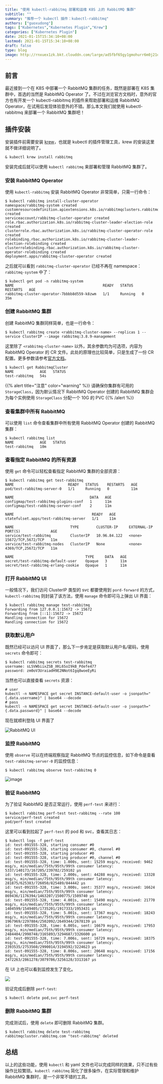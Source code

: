 ```yaml
---
title: "使用 kubectl-rabbitmq 部署和运维 K8S 上的 RabbitMQ 集群"
subtitle: ""
summary: "推荐一个 kubectl 插件：kubectl-rabbitmq"
authors: ["guoxudong"]
tags: ["Kubernetes","Kubernetes Plugin","Krew"]
categories: ["Kubernetes Plugin"]
date: 2021-01-15T15:34:10+08:00
lastmod: 2021-01-15T15:34:10+08:00
draft: false
type: blog
image: http://rnxuex1zk.bkt.clouddn.com/large/ad5fbf65gy1gmohurr6m0j21qi15owkb.jpg
---
```

## 前言

最近接到一个在 K8S 中部署一个 RabbitMQ 集群的任务，既然是部署在 K8S 集群中，首选的当然是 RabbitMQ Operator 了。不过在浏览官方文档时，意外的官方也有开发一个 kubectl-rabbitmq 的插件来帮助部署和运维 RabbitMQ Operator，在试用后发现体验意外的不错。那么本文我们就使用 kubectl-rabbitmq 来部署一个 RabbitMQ 集群吧！

## 插件安装

安装插件前需要安装 [krew](https://krew.sigs.k8s.io/)，也就是 kubectl 的插件管理工具，krew 的安装这里就不做详细说明了。

```shell
& kubectl krew install rabbitmq
```

安装完成后就可以使用 `kubectl rabbitmq` 来部署和管理 RabbitMQ 集群了。


### 安装 RabbitMQ Operator

使用 `kubectl-rabbitmq` 安装 RabbitMQ Operator 非常简单，只需一行命令：

```shell
$ kubectl rabbitmq install-cluster-operator
namespace/rabbitmq-system created
customresourcedefinition.apiextensions.k8s.io/rabbitmqclusters.rabbitmq.com created
serviceaccount/rabbitmq-cluster-operator created
role.rbac.authorization.k8s.io/rabbitmq-cluster-leader-election-role created
clusterrole.rbac.authorization.k8s.io/rabbitmq-cluster-operator-role created
rolebinding.rbac.authorization.k8s.io/rabbitmq-cluster-leader-election-rolebinding created
clusterrolebinding.rbac.authorization.k8s.io/rabbitmq-cluster-operator-rolebinding created
deployment.apps/rabbitmq-cluster-operator created
```

之后就可以看到 `rabbitmq-cluster-operator` 已经不再在 namespace： `rabbitmq-system` 中了：

```shell
$ kubectl get pod -n rabbitmq-system
NAME                                         READY   STATUS    RESTARTS   AGE
rabbitmq-cluster-operator-7bbbb8d559-k8zwm   1/1     Running   0          35m
```

### 创建 RabbitMQ 集群

创建 RabbitMQ 集群同样简单，也是一行命令：

```shell
$ kubectl rabbitmq create <rabbitmq-cluster-name> --replicas 1 --service ClusterIP --image rabbitmq:3.8.9-management
```

这里除了 `<rabbitmq-cluster-name>` 以外，其余参数均为可选项，内容为 RabbitMQ Operator 的 CR 文件。此处的原理也比较简单，只是生成了一份 CR 配置。更多参数请参考[官方文档](https://www.rabbitmq.com/kubernetes/operator/using-operator.html)。

```shell
$ kubectl get RabbitmqCluster
NAME            AGE   STATUS
test-rabbitmq   54s
```

{{% alert title="注意" color="warning" %}}
请确保你集群有可用的 `StorageClass`，因为默认情况下 RabbitMQ Operator 创建的 RabbitMQ 集群会为每个实例使用 `StorageClass` 分配一个 10G 的 PVC
{{% /alert %}}

### 查看集群中所有 RabbitMQ

可以使用 `list` 命令查看集群中所有使用 RabbitMQ Operator 创建的 RabbitMQ 集群：

```shell
$ kubectl rabbitmq list
NAME            AGE   STATUS
test-rabbitmq   10m
```

### 查看指定 RabbitMQ 的所有资源

使用 `get` 命令可以轻松查看指定 RabbitMQ 集群的全部资源：

```shell
$ kubectl rabbitmq get test-rabbitmq
NAME                         READY   STATUS    RESTARTS   AGE
pod/test-rabbitmq-server-0   1/1     Running   0          11m

NAME                                   DATA   AGE
configmap/test-rabbitmq-plugins-conf   1      11m
configmap/test-rabbitmq-server-conf    2      11m

NAME                                    READY   AGE
statefulset.apps/test-rabbitmq-server   1/1     11m

NAME                          TYPE        CLUSTER-IP     EXTERNAL-IP   PORT(S)              AGE
service/test-rabbitmq         ClusterIP   10.96.84.122   <none>        15672/TCP,5672/TCP   11m
service/test-rabbitmq-nodes   ClusterIP   None           <none>        4369/TCP,25672/TCP   11m

NAME                                 TYPE     DATA   AGE
secret/test-rabbitmq-default-user    Opaque   3      11m
secret/test-rabbitmq-erlang-cookie   Opaque   1      11m
```

### 打开 RabbitMQ UI

一般情况下，我们访问 ClusterIP 类型的 svc 都要使用到 `pord-forward` 的方式，`kubectl-rabbitmq` 则封装了该方法，使用 `manage` 命令即可马上弹出 UI 界面：

```shell
$ kubectl rabbitmq manage test-rabbitmq
Forwarding from 127.0.0.1:15672 -> 15672
Forwarding from [::1]:15672 -> 15672
Handling connection for 15672
Handling connection for 15672
```

### 获取默认用户

既然已经可以访问 UI 界面了，那么下一步肯定是获取默认用户名/密码，使用 `secrets` 命令即可：

```shell
$ kubectl rabbitmq secrets test-rabbitmq
username: sLSVWbiixZSB_XKL6SoI9kB_Pdefe477
password: zm0oV3UraiadH9E2NNot6Igq8woeEyRi
```

当然也可以直接查看 `secrets` 资源：

```shell
# user
kubectl -n NAMESPACE get secret INSTANCE-default-user -o jsonpath="{.data.username}" | base64 --decode
# pass
kubectl -n NAMESPACE get secret INSTANCE-default-user -o jsonpath="{.data.password}" | base64 --decode
```

现在就顺利登陆 UI 界面了

![RabbitMQ UI](http://rnxuex1zk.bkt.clouddn.com/large/ad5fbf65gy1gmoh3scl4pj23ra1aidox.jpg)


### 监控 RabbitMQ

使用 `observe` 可以在终端观察指定 RabbitMQ 节点的监控信息，如下命令是查看 `test-rabbitmq-server-0` 的监控信息：

```shell
$ kubectl rabbitmq observe test-rabbitmq 0
```

![image](http://rnxuex1zk.bkt.clouddn.com/large/ad5fbf65gy1gmoh8s8qe0j21rc1a87lq.jpg)

### 验证 RabbitMQ

为了验证 RabbitMQ 是否正常运行，使用 `perf-test` 来进行：

```shell
$ kubectl rabbitmq perf-test test-rabbitmq --rate 100
service/perf-test created
pod/perf-test created
```

这里可以看到拉起了 `perf-test` 的 pod 和 svc，查看其日志：

```shell
$ kubectl logs -f perf-test
id: test-091555-328, starting consumer #0
id: test-091555-328, starting consumer #0, channel #0
id: test-091555-328, starting producer #0
id: test-091555-328, starting producer #0, channel #0
id: test-091555-328, time: 1.000s, sent: 15259 msg/s, received: 9462 msg/s, min/median/75th/95th/99th consumer latency: 5337/140173/167205/239702/259102 µs
id: test-091555-328, time: 2.000s, sent: 44288 msg/s, received: 13328 msg/s, min/median/75th/95th/99th consumer latency: 281875/625383/726050/825489/844442 µs
id: test-091555-328, time: 3.000s, sent: 35377 msg/s, received: 16624 msg/s, min/median/75th/95th/99th consumer latency: 869436/1176394/1463207/1500775/1509740 µs
id: test-091555-328, time: 4.001s, sent: 15490 msg/s, received: 21770 msg/s, min/median/75th/95th/99th consumer latency: 1404599/1549405/1735201/1917333/1953431 µs
id: test-091555-328, time: 5.001s, sent: 17367 msg/s, received: 18243 msg/s, min/median/75th/95th/99th consumer latency: 1967969/2297884/2502092/2649344/2678139 µs
id: test-091555-328, time: 6.005s, sent: 16679 msg/s, received: 17953 msg/s, min/median/75th/95th/99th consumer latency: 2484404/2998748/3165893/3294687/3326600 µs
id: test-091555-328, time: 7.006s, sent: 16729 msg/s, received: 18375 msg/s, min/median/75th/95th/99th consumer latency: 2393535/2753560/2990014/3194592/3224623 µs
id: test-091555-328, time: 8.006s, sent: 20648 msg/s, received: 17156 msg/s, min/median/75th/95th/99th consumer latency: 2472263/2861278/3079786/3256128/3313167 µs

```

在 UI 上也可以看到监控发生了变化。

![](http://rnxuex1zk.bkt.clouddn.com/large/ad5fbf65gy1gmohfwtciuj23p21g8qfb.jpg)

验证完成后删除 `perf-test`:

```shell
$ kubectl delete pod,svc perf-test
```

### 删除 RabbitMQ 集群

完成测试后，使用 `delete` 即可删除 RabbitMQ 集群。

```shell
$ kubectl rabbitmq delete test-rabbitmq
rabbitmqcluster.rabbitmq.com "test-rabbitmq" deleted
```

## 总结

以上的这些功能，使用 `kubectl` 和 yaml 文件也可以完成同样的效果，只不过有些操作比较繁琐。`kubectl rabbitmq` 简化了很多操作，在实际管理和维护 RabbitMQ 集群时，是一个非常不错的工具。

